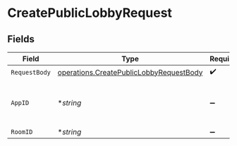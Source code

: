 # CreatePublicLobbyRequest


## Fields

| Field                                                                                                     | Type                                                                                                      | Required                                                                                                  | Description                                                                                               | Example                                                                                                   |
| --------------------------------------------------------------------------------------------------------- | --------------------------------------------------------------------------------------------------------- | --------------------------------------------------------------------------------------------------------- | --------------------------------------------------------------------------------------------------------- | --------------------------------------------------------------------------------------------------------- |
| `RequestBody`                                                                                             | [operations.CreatePublicLobbyRequestBody](../../../pkg/models/operations/createpubliclobbyrequestbody.md) | :heavy_check_mark:                                                                                        | N/A                                                                                                       |                                                                                                           |
| `AppID`                                                                                                   | **string*                                                                                                 | :heavy_minus_sign:                                                                                        | N/A                                                                                                       | app-af469a92-5b45-4565-b3c4-b79878de67d2                                                                  |
| `RoomID`                                                                                                  | **string*                                                                                                 | :heavy_minus_sign:                                                                                        | N/A                                                                                                       | 2swovpy1fnunu                                                                                             |